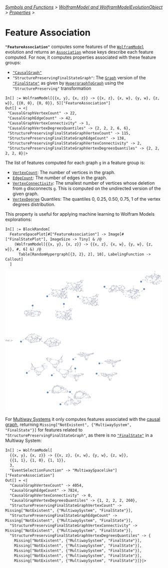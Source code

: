 ###### [Symbols and Functions](/README.md#symbols-and-functions) > [WolframModel and WolframModelEvolutionObject](../WolframModelAndWolframModelEvolutionObject.md) > [Properties](../WolframModelAndWolframModelEvolutionObject.md#properties) >

# Feature Association

**`"FeatureAssociation"`** computes some features of the [`WolframModel`](/Documentation/SymbolsAndFunctions/WolframModelAndWolframModelEvolutionObject/WolframModelAndWolframModelEvolutionObject.md) evolution and returns an [`Association`](https://reference.wolfram.com/language/ref/Association.html) whose keys describe each feature computed. For now, it computes properties associated with these feature groups:
- [`"CausalGraph"`](/Documentation/SymbolsAndFunctions/WolframModelAndWolframModelEvolutionObject/Properties/CausalGraphs.md)
- `"StructurePreservingFinalStateGraph"`: The [`Graph`](https://reference.wolfram.com/language/ref/Graph.html) version of the [`"FinalState"`](/Documentation/SymbolsAndFunctions/WolframModelAndWolframModelEvolutionObject/Properties/States.md) as given by [`HypergraphToGraph`](/Documentation/SymbolsAndFunctions/UtilityFunctions/HypergraphToGraph.md) using the `"StructurePreserving"` transformation

```wl
In[] := WolframModel[{{x, y}, {x, z}} -> {{x, z}, {x, w}, {y, w}, {z, w}}, {{0, 0}, {0, 0}}, 5]["FeatureAssociation"]
Out[] = <|
 "CausalGraphVertexCount" -> 22,
 "CausalGraphEdgeCount" -> 42,
 "CausalGraphVertexConnectivity" -> 1,
 "CausalGraphVertexDegreesQuantiles" -> {2, 2, 2, 6, 6},
 "StructurePreservingFinalStateGraphVertexCount" -> 115,
 "StructurePreservingFinalStateGraphEdgeCount" -> 138,
 "StructurePreservingFinalStateGraphVertexConnectivity" -> 2,
 "StructurePreservingFinalStateGraphVertexDegreesQuantiles" -> {2, 2, 2, 2, 8}|>
```

The list of features computed for each graph `g` in a feature group is:
- [`VertexCount`](https://reference.wolfram.com/language/ref/VertexCount.html): The number of vertices in the graph.
- [`EdgeCount`](https://reference.wolfram.com/language/ref/EdgeCount.html): The number of edges in the graph.
- [`VertexConnectivity`](https://reference.wolfram.com/language/ref/VertexConnectivity.html): The smallest number of vertices whose deletion from `g` disconnects `g`. This is computed on the undirected version of the given graph.
- [`VertexDegree`](https://reference.wolfram.com/language/ref/VertexDegree.html) Quantiles: The quantiles 0, 0.25, 0.50, 0.75, 1 of the vertex degrees distribution.

This property is useful for applying machine learning to Wolfram Models explorations:

```wl
In[] := BlockRandom[
  FeatureSpacePlot[#["FeatureAssociation"] -> Image[#["FinalStatePlot"], ImageSize -> Tiny] & /@
    (WolframModel[{{x, y}, {x, z}} -> {{x, z}, {x, w}, {y, w}, {z, w}}, #, 6] &) /@
      Table[RandomHypergraph[{3, 2}, 2], 10], LabelingFunction -> Callout]
  ]
```

<img src="/Documentation/Images/FeatureAssociationFeatureSpacePlot.png" width="815.4">

For [Multiway Systems](/Documentation/SymbolsAndFunctions/WolframModelAndWolframModelEvolutionObject/Properties/MultiwayQ.md) it only computes features associated with the [causal graph](/Documentation/SymbolsAndFunctions/WolframModelAndWolframModelEvolutionObject/Properties/CausalGraphs.md), returning `Missing["NotExistent", {"MultiwaySystem", "FinalState"}]` for features related to `"StructurePreservingFinalStateGraph"`, as there is no [`"FinalState"`](/Documentation/SymbolsAndFunctions/WolframModelAndWolframModelEvolutionObject/Properties/States.md) in a Multiway System:

```wl
In[] := WolframModel[
  {{x, y}, {x, z}} -> {{x, z}, {x, w}, {y, w}, {z, w}},
  {{1, 1}, {1, 0}, {1, 1}},
  3,
  "EventSelectionFunction" -> "MultiwaySpacelike"]["FeatureAssociation"]
Out[] = <|
  "CausalGraphVertexCount" -> 4054,
  "CausalGraphEdgeCount" -> 7824,
  "CausalGraphVertexConnectivity" -> 0,
  "CausalGraphVertexDegreesQuantiles" -> {1, 2, 2, 2, 260},
  "StructurePreservingFinalStateGraphVertexCount" -> Missing["NotExistent", {"MultiwaySystem", "FinalState"}],
  "StructurePreservingFinalStateGraphEdgeCount" -> Missing["NotExistent", {"MultiwaySystem", "FinalState"}],
  "StructurePreservingFinalStateGraphVertexConnectivity" -> Missing["NotExistent", {"MultiwaySystem", "FinalState"}],
  "StructurePreservingFinalStateGraphVertexDegreesQuantiles" -> {
    Missing["NotExistent", {"MultiwaySystem", "FinalState"}],
    Missing["NotExistent", {"MultiwaySystem", "FinalState"}],
    Missing["NotExistent", {"MultiwaySystem", "FinalState"}],
    Missing["NotExistent", {"MultiwaySystem", "FinalState"}],
    Missing["NotExistent", {"MultiwaySystem", "FinalState"}]}|>
```
